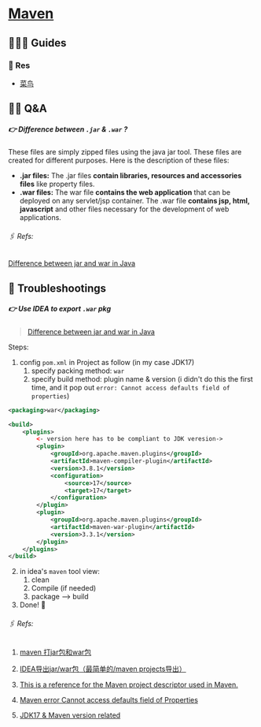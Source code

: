 # [Maven](https://maven.apache.org)

## 🧑🏿‍🦯 Guides

###  🎁 Res

- [菜鸟](https://www.cnblogs.com/IcanFixIt/p/6994501.html)



## 🙋‍♀️ Q&A

##### 👉 Difference between `.jar` & `.war` ?

These files are simply zipped files using the java jar tool. These files are created for different purposes. Here is the description of these files:

- **.jar files:** The .jar files **contain libraries, resources and accessories files** like property files.
- **.war files:** The war file **contains the web application** that can be deployed on any servlet/jsp container. The .war file **contains jsp, html, javascript** and other files necessary for the development of web applications.

###### 🖇 Refs:

 [Difference between jar and war in Java](https://stackoverflow.com/questions/5871053/difference-between-jar-and-war-in-java) 

## 🏀 Troubleshootings

##### 👉 Use IDEA to export `.war` pkg

>  [Difference between jar and war in Java](https://stackoverflow.com/questions/5871053/difference-between-jar-and-war-in-java) 

Steps: 

1. config `pom.xml` in Project as follow (in my case JDK17)
   1. specify packing method: `war`
   2. specify build method: plugin name & version (i didn't do this the first time, and it pop out `error: Cannot access defaults field of properties`)

```xml
<packaging>war</packaging>

<build>
    <plugins>
        <- version here has to be compliant to JDK veresion->
        <plugin>
            <groupId>org.apache.maven.plugins</groupId>
            <artifactId>maven-compiler-plugin</artifactId>
            <version>3.8.1</version>
            <configuration>
                <source>17</source>
                <target>17</target>
            </configuration>
        </plugin>
        <plugin>
            <groupId>org.apache.maven.plugins</groupId>
            <artifactId>maven-war-plugin</artifactId>
            <version>3.3.1</version>
        </plugin>
    </plugins>
</build>
```

2. in idea's `maven` tool view:
   1. clean
   2. Compile (if needed)
   3. package --> build
3. Done! 🍻

###### 🖇 Refs:

1. [maven 打jar包和war包](https://www.cnblogs.com/hzb462606/p/9395730.html)
2. [IDEA导出jar/war包（最简单的/maven projects导出）](https://blog.csdn.net/qq_42055933/article/details/104560620) 

2. [This is a reference for the Maven project descriptor used in Maven.](https://maven.apache.org/ref/2.2.1/maven-model/maven.html)
3. [Maven error Cannot access defaults field of Properties](https://stackoverflow.com/questions/67168999/maven-error-cannot-access-defaults-field-of-properties) 
4. [JDK17 & Maven version related](https://stackoverflow.com/a/69637290/16542494)
